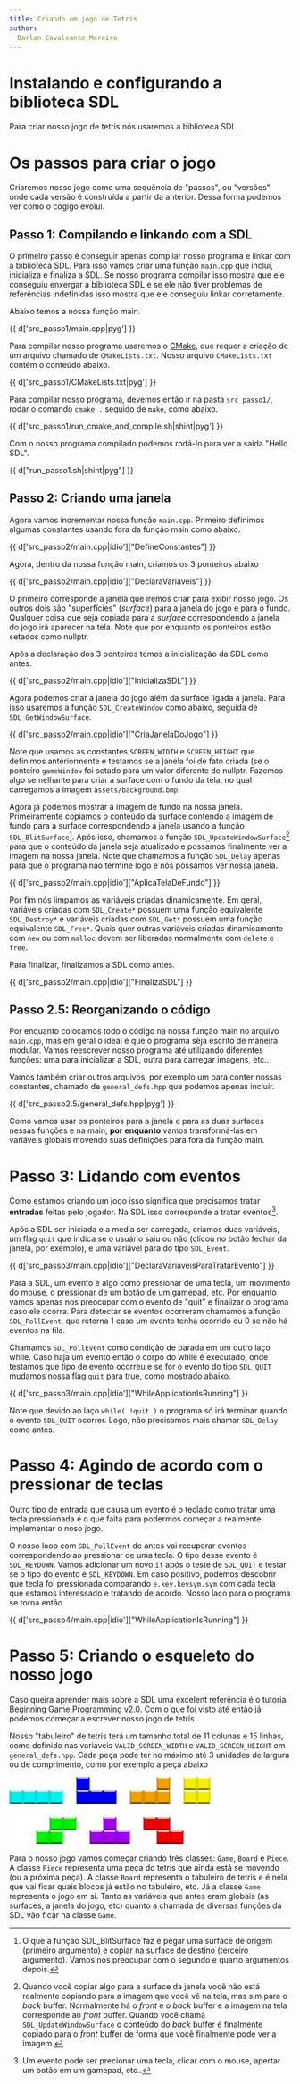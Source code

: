 ```yaml
---
title: Criando um jogo de Tetris
author:
  Darlan Cavalcante Moreira
---
```



# Instalando e configurando a biblioteca SDL #

Para criar nosso jogo de tetris nós usaremos a biblioteca SDL.


# Os passos para criar o jogo #

Criaremos nosso jogo como uma sequência de "passos", ou "versões" onde cada
versão é construída a partir da anterior. Dessa forma podemos ver como o
cógigo evolui.

## Passo 1: Compilando e linkando com a SDL ##

O primeiro passo é conseguir apenas compilar nosso programa e linkar com a
biblioteca SDL. Para isso vamos criar uma função `main.cpp` que inclui,
inicializa e finaliza a SDL. Se nosso programa compilar isso mostra que ele
conseguiu enxergar a biblioteca SDL e se ele não tiver problemas de
referências indefinidas isso mostra que ele conseguiu linkar corretamente.

Abaixo temos a nossa função main.

{{ d['src_passo1/main.cpp|pyg'] }}


Para compilar nosso programa usaremos o [CMake](http://www.cmake.org/), que
requer a criação de um arquivo chamado de `CMakeLists.txt`. Nosso arquivo
`CMakeLists.txt` contém o conteúdo abaixo.

{{ d['src_passo1/CMakeLists.txt|pyg'] }}

Para compilar nosso programa, devemos então ir na pasta `src_passo1/`,
rodar o comando `cmake .` seguido de `make`, como abaixo.

{{ d['src_passo1/run_cmake_and_compile.sh|shint|pyg'] }}


Com o nosso programa compilado podemos rodá-lo para ver a saída "Hello
SDL".

{{ d["run_passo1.sh|shint|pyg"] }}


## Passo 2: Criando uma janela ##

Agora vamos incrementar nossa função `main.cpp`. Primeiro definimos algumas constantes usando fora da função main como abaixo.

{{ d['src_passo2/main.cpp|idio']["DefineConstantes"] }}


Agora, dentro da nossa função main, criamos os 3 ponteiros abaixo

{{ d['src_passo2/main.cpp|idio']["DeclaraVariaveis"] }}

O primeiro corresponde a janela que iremos criar para exibir nosso jogo. Os
outros dois são "superfícies" (*surface*) para a janela do jogo e para o
fundo. Qualquer coisa que seja copiada para a *surface* correspondendo a
janela do jogo irá aparecer na tela. Note que por enquanto os ponteiros
estão setados como nullptr.

Após a declaração dos 3 ponteiros temos a inicialização da SDL como antes.

{{ d['src_passo2/main.cpp|idio']["InicializaSDL"] }}

Agora podemos criar a janela do jogo além da surface ligada a janela. Para
isso usaremos a função `SDL_CreateWindow` como abaixo, seguida de
`SDL_GetWindowSurface`.

{{ d['src_passo2/main.cpp|idio']["CriaJanelaDoJogo"] }}

Note que usamos as constantes `SCREEN_WIDTH` e `SCREEN_HEIGHT` que
definimos anteriormente e testamos se a janela foi de fato criada (se o
ponteiro `gameWindow` foi setado para um valor diferente de nullptr. Fazemos
algo semelhante para criar a surface com o fundo da tela, no qual
carregamos a imagem `assets/background.bmp`.


Agora já podemos mostrar a imagem de fundo na nossa janela. Primeiramente
copiamos o conteúdo da surface contendo a imagem de fundo para a surface
correspondendo a janela usando a função `SDL_BlitSurface`[^1]. Após isso,
chamamos a função `SDL_UpdateWindowSurface`[^2] para que o conteúdo da janela
seja atualizado e possamos finalmente ver a imagem na nossa janela. Note
que chamamos a função `SDL_Delay` apenas para que o programa não termine
logo e nós possamos ver nossa janela.

[^1]: O que a função SDL_BlitSurface faz é pegar uma surface de origem (primeiro argumento) e copiar na surface de destino (terceiro argumento). Vamos nos preocupar com o segundo e quarto argumentos depois.

[^2]: Quando você copiar algo para a surface da janela você não está realmente copiando para a imagem que você vê na tela, mas sim para o *back* buffer. Normalmente há o *front* e o *back* buffer e a imagem na tela corresponde ao *front* buffer. Quando você chama `SDL_UpdateWindowSurface` o conteúdo do *back* buffer é finalmente copiado para o *front* buffer de forma que você finalmente pode ver a imagem.


{{ d['src_passo2/main.cpp|idio']["AplicaTelaDeFundo"] }}


Por fim nós limpamos as variáveis criadas dinamicamente. Em geral,
variáveis criadas com `SDL_Create*` possuem uma função equivalente
`SDL_Destroy*` e variáveis criadas com `SDL_Get*` possuem uma função
equivalente `SDL_Free*`. Quais quer outras variáveis criadas dinamicamente
com `new` ou com `malloc` devem ser liberadas normalmente com `delete` e
`free`.


Para finalizar, finalizamos a SDL como antes.

{{ d['src_passo2/main.cpp|idio']["FinalizaSDL"] }}


## Passo 2.5: Reorganizando o código ##

Por enquanto colocamos todo o código na nossa função main no arquivo
`main.cpp`, mas em geral o ideal é que o programa seja escrito de maneira
modular. Vamos reescrever nosso programa até utilizando diferentes funções:
uma para inicializar a SDL, outra para carregar imagens, etc..

Vamos também criar outros arquivos, por exemplo um para conter nossas
constantes, chamado de `general_defs.hpp` que podemos apenas incluir.

{{ d['src_passo2.5/general_defs.hpp|pyg'] }}

Como vamos usar os ponteiros para a janela e para as duas surfaces nessas
funções e na main, **por enquanto** vamos transformá-las em variáveis
globais movendo suas definições para fora da função main.

<!-- Nosso novo -->
<!-- arquivo `main.cpp` é mostrado abaixo. -->

<!--  d['src_passo2.5/main.cpp|pyg']  -->



# Passo 3: Lidando com eventos #

Como estamos criando um jogo isso significa que precisamos tratar
**entradas** feitas pelo jogador. Na SDL isso corresponde a tratar
eventos[^3].

[^3]: Um evento pode ser precionar uma tecla, clicar com o mouse, apertar um botão em um gamepad, etc..


Após a SDL ser iniciada e a media ser carregada, criamos duas variáveis, um
flag `quit` que indica se o usuário saiu ou não (clicou no botão fechar da
janela, por exemplo), e uma variável para do tipo `SDL_Event`.

{{ d['src_passo3/main.cpp|idio']["DeclaraVariaveisParaTratarEvento"] }}


Para a SDL, um evento é algo como pressionar de uma tecla, um movimento do
mouse, o pressionar de um botão de um gamepad, etc. Por enquanto vamos
apenas nos preocupar com o evento de "quit" e finalizar o programa caso ele
ocorra. Para detectar se eventos ocorreram chamamos a função
`SDL_PollEvent`, que retorna 1 caso um evento tenha ocorrido ou 0 se não há
eventos na fila.

Chamamos `SDL_PollEvent` como condição de parada em um outro laço
while. Caso haja um evento então o corpo do while é executado, onde
testamos que tipo de evento ocorreu e se for o evento do tipo `SDL_QUIT`
mudamos nossa flag `quit` para true, como mostrado abaixo.

{{ d['src_passo3/main.cpp|idio']["WhileApplicationIsRunning"] }}

Note que devido ao laço `while( !quit )` o programa só irá terminar quando
o evento `SDL_QUIT` ocorrer. Logo, não precisamos mais chamar `SDL_Delay`
como antes.


# Passo 4: Agindo de acordo com o pressionar de teclas

Outro tipo de entrada que causa um evento é o teclado como tratar uma tecla
pressionada é o que faita para podermos começar a realmente implementar o
noso jogo.

O nosso loop com `SDL_PollEvent` de antes vai recuperar eventos
correspondendo ao pressionar de uma tecla. O tipo desse evento é
`SDL_KEYDOWN`. Vamos adicionar um novo `if` após o teste de `SDL_QUIT` e
testar se o tipo do evento é `SDL_KEYDOWN`. Em caso positivo, podemos
descobrir que tecla foi pressionada comparando `e.key.keysym.sym` com cada
tecla que estamos interessado e tratando de acordo. Nosso laço para o
programa se torna então

{{ d['src_passo4/main.cpp|idio']["WhileApplicationIsRunning"] }}


# Passo 5: Criando o esqueleto do nosso jogo

Caso queira aprender mais sobre a SDL uma excelent referência é o tutorial
[Beginning Game Programming v2.0](http://lazyfoo.net/tutorials/SDL/index.php). Com
o que foi visto até então já podemos começar a escrever nosso jogo de
tetris.

Nosso "tabuleiro" de tetris terá um tamanho total de 11 colunas e 15
linhas, como definido nas variáveis `VALID_SCREEN_WIDTH` e
`VALID_SCREEN_HEIGHT` em `general_defs.hpp`. Cada peça pode ter no máximo até
3 unidades de largura ou de comprimento, como por exemplo a peça abaixo

![](tetris_pieces.png)

Para o nosso jogo vamos começar criando três classes: `Game`, `Board` e
`Piece`. A classe `Piece` representa uma peça do tetris que ainda está se
movendo (ou a próxima peça). A classe `Board` representa o tabuleiro de
tetris e é nela que vai ficar quais blocos já estão no tabuleiro, etc. Já a
classe `Game` representa o jogo em si. Tanto as variáveis que antes eram
globais (as surfaces, a janela do jogo, etc) quanto a chamada de diversas
funções da SDL vão ficar na classe `Game`.



